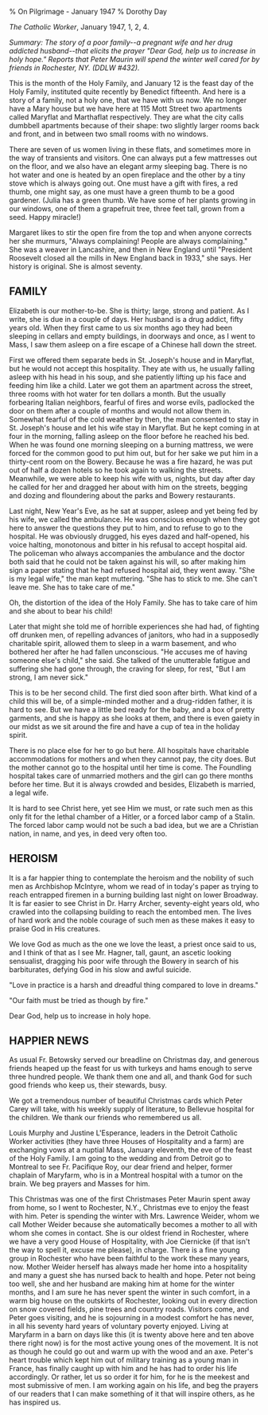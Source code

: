 % On Pilgrimage - January 1947
% Dorothy Day

*The Catholic Worker*, January 1947, 1, 2, 4.

*Summary: The story of a poor family--a pregnant wife and her drug
addicted husband--that elicits the prayer "Dear God, help us to increase
in holy hope." Reports that Peter Maurin will spend the winter well
cared for by friends in Rochester, NY. (DDLW \#432).*

This is the month of the Holy Family, and January 12 is the feast day of
the Holy Family, instituted quite recently by Benedict fifteenth. And
here is a story of a family, not a holy one, that we have with us now.
We no longer have a Mary house but we have here at 115 Mott Street two
apartments called Maryflat and Marthaflat respectively. They are what
the city calls dumbbell apartments because of their shape: two slightly
larger rooms back and front, and in between two small rooms with no
windows.

There are seven of us women living in these flats, and sometimes more in
the way of transients and visitors. One can always put a few mattresses
out on the floor, and we also have an elegant army sleeping bag. There
is no hot water and one is heated by an open fireplace and the other by
a tiny stove which is always going out. One must have a gift with fires,
a red thumb, one might say, as one must have a green thumb to be a good
gardener. (Julia has a green thumb. We have some of her plants growing
in our windows, one of them a grapefruit tree, three feet tall, grown
from a seed. Happy miracle!)

Margaret likes to stir the open fire from the top and when anyone
corrects her she murmurs, "Always complaining! People are always
complaining." She was a weaver in Lancashire, and then in New England
until "President Roosevelt closed all the mills in New England back in
1933," she says. Her history is original. She is almost seventy.

FAMILY
------

Elizabeth is our mother-to-be. She is thirty; large, strong and patient.
As I write, she is due in a couple of days. Her husband is a drug
addict, fifty years old. When they first came to us six months ago they
had been sleeping in cellars and empty buildings, in doorways and once,
as I went to Mass, I saw them asleep on a fire escape of a Chinese hall
down the street.

First we offered them separate beds in St. Joseph's house and in
Maryflat, but he would not accept this hospitality. They ate with us, he
usually falling asleep with his head in his soup, and she patiently
lifting up his face and feeding him like a child. Later we got them an
apartment across the street, three rooms with hot water for ten dollars
a month. But the usually forbearing Italian neighbors, fearful of fires
and worse evils, padlocked the door on them after a couple of months and
would not allow them in. Somewhat fearful of the cold weather by then,
the man consented to stay in St. Joseph's house and let his wife stay in
Maryflat. But he kept coming in at four in the morning, falling asleep
on the floor before he reached his bed. When he was found one morning
sleeping on a burning mattress, we were forced for the common good to
put him out, but for her sake we put him in a thirty-cent room on the
Bowery. Because he was a fire hazard, he was put out of half a dozen
hotels so he took again to walking the streets. Meanwhile, we were able
to keep his wife with us, nights, but day after day he called for her
and dragged her about with him on the streets, begging and dozing and
floundering about the parks and Bowery restaurants.

Last night, New Year's Eve, as he sat at supper, asleep and yet being
fed by his wife, we called the ambulance. He was conscious enough when
they got here to answer the questions they put to him, and to refuse to
go to the hospital. He was obviously drugged, his eyes dazed and
half-opened, his voice halting, monotonous and bitter in his refusal to
accept hospital aid. The policeman who always accompanies the ambulance
and the doctor both said that he could not be taken against his will, so
after making him sign a paper stating that he had refused hospital aid,
they went away. "She is my legal wife," the man kept muttering. "She has
to stick to me. She can't leave me. She has to take care of me."

Oh, the distortion of the idea of the Holy Family. She has to take care
of him and she about to bear his child!

Later that might she told me of horrible experiences she had had, of
fighting off drunken men, of repelling advances of janitors, who had in
a supposedly charitable spirit, allowed them to sleep in a warm
basement, and who bothered her after he had fallen unconscious. "He
accuses me of having someone else's child," she said. She talked of the
unutterable fatigue and suffering she had gone through, the craving for
sleep, for rest, "But I am strong, I am never sick."

This is to be her second child. The first died soon after birth. What
kind of a child this will be, of a simple-minded mother and a
drug-ridden father, it is hard to see. But we have a little bed ready
for the baby, and a box of pretty garments, and she is happy as she
looks at them, and there is even gaiety in our midst as we sit around
the fire and have a cup of tea in the holiday spirit.

There is no place else for her to go but here. All hospitals have
charitable accommodations for mothers and when they cannot pay, the city
does. But the mother cannot go to the hospital until her time is come.
The Foundling hospital takes care of unmarried mothers and the girl can
go there months before her time. But it is always crowded and besides,
Elizabeth is married, a legal wife.

It is hard to see Christ here, yet see Him we must, or rate such men as
this only fit for the lethal chamber of a Hitler, or a forced labor camp
of a Stalin. The forced labor camp would not be such a bad idea, but we
are a Christian nation, in name, and yes, in deed very often too.

HEROISM
-------

It is a far happier thing to contemplate the heroism and the nobility of
such men as Archbishop McIntyre, whom we read of in today's paper as
trying to reach entrapped firemen in a burning building last night on
lower Broadway. It is far easier to see Christ in Dr. Harry Archer,
seventy-eight years old, who crawled into the collapsing building to
reach the entombed men. The lives of hard work and the noble courage of
such men as these makes it easy to praise God in His creatures.

We love God as much as the one we love the least, a priest once said to
us, and I think of that as I see Mr. Hagner, tall, gaunt, an ascetic
looking sensualist, dragging his poor wife through the Bowery in search
of his barbiturates, defying God in his slow and awful suicide.

"Love in practice is a harsh and dreadful thing compared to love in
dreams."

"Our faith must be tried as though by fire."

Dear God, help us to increase in holy hope.

HAPPIER NEWS
------------

As usual Fr. Betowsky served our breadline on Christmas day, and
generous friends heaped up the feast for us with turkeys and hams enough
to serve three hundred people. We thank them one and all, and thank God
for such good friends who keep us, their stewards, busy.

We got a tremendous number of beautiful Christmas cards which Peter
Carey will take, with his weekly supply of literature, to Bellevue
hospital for the children. We thank our friends who remembered us all.

Louis Murphy and Justine L'Esperance, leaders in the Detroit Catholic
Worker activities (they have three Houses of Hospitality and a farm) are
exchanging vows at a nuptial Mass, January eleventh, the eve of the
feast of the Holy Family. I am going to the wedding and from Detroit go
to Montreal to see Fr. Pacifique Roy, our dear friend and helper, former
chaplain of Maryfarm, who is in a Montreal hospital with a tumor on the
brain. We beg prayers and Masses for him.

This Christmas was one of the first Christmases Peter Maurin spent away
from home, so I went to Rochester, N.Y., Christmas eve to enjoy the
feast with him. Peter is spending the winter with Mrs. Lawrence Weider,
whom we call Mother Weider because she automatically becomes a mother to
all with whom she comes in contact. She is our oldest friend in
Rochester, where we have a very good House of Hospitality, with Joe
Ciernicke (if that isn't the way to spell it, excuse me please), in
charge. There is a fine young group in Rochester who have been faithful
to the work these many years, now. Mother Weider herself has always made
her home into a hospitality and many a guest she has nursed back to
health and hope. Peter not being too well, she and her husband are
making him at home for the winter months, and I am sure he has never
spent the winter in such comfort, in a warm big house on the outskirts
of Rochester, looking out in every direction on snow covered fields,
pine trees and country roads. Visitors come, and Peter goes visiting,
and he is sojourning in a modest comfort he has never, in all his
seventy hard years of voluntary poverty enjoyed. Living at Maryfarm in a
barn on days like this (it is twenty above here and ten above there
right now) is for the most active young ones of the movement. It is not
as though he could go out and warm up with the wood and an axe. Peter's
heart trouble which kept him out of military training as a young man in
France, has finally caught up with him and he has had to order his life
accordingly. Or rather, let us so order it for him, for he is the
meekest and most submissive of men. I am working again on his life, and
beg the prayers of our readers that I can make something of it that will
inspire others, as he has inspired us.
